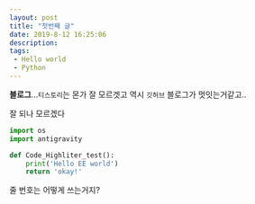 ```yaml
---
layout: post
title: "첫번째 글"
date: 2019-8-12 16:25:06
description: 
tags: 
 - Hello world
 - Python
---
```


**블로그**...`티스토리`는 몬가 잘 모르겟고
역시 `깃허브` 블로그가 멋잇는거같고..

잘 되나 모르겠다

```python
import os
import antigravity

def Code_Highliter_test():
	print('Hello EE world')
	return 'okay!'

```

줄 번호는 어떻게 쓰는거지?